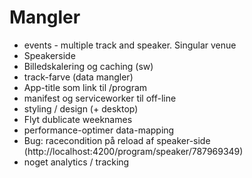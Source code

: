 # Mangler

- events - multiple track and speaker. Singular venue
- Speakerside
- Billedskalering og caching (sw)
- track-farve (data mangler)
- App-title som link til /program
- manifest og serviceworker til off-line
- styling / design (+ desktop)
- Flyt dublicate weeknames
- performance-optimer data-mapping
- Bug: racecondition på reload af speaker-side (http://localhost:4200/program/speaker/787969349)
- noget analytics / tracking
